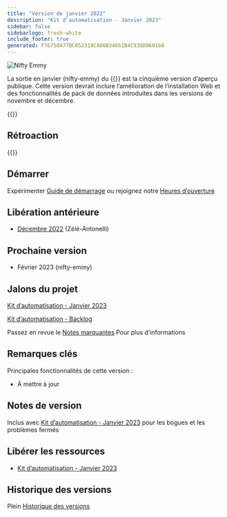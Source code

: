 ```yaml
---
title: "Version de janvier 2022"
description: "Kit d’automatisation - Janvier 2023"
sidebar: false
sidebarlogo: fresh-white
include_footer: true
generated: F76758A77BC052319CA86B34661B4C938D060160
---
```


<div class="optional">

![Nifty Emmy](/images/nifty-emmy.png)

La sortie en janvier (nifty-emmy) du {{<product-name>}} est la cinquième version d’aperçu publique. Cette version devrait inclure l’amélioration de l’installation Web et des fonctionnalités de pack de données introduites dans les versions de novembre et décembre.

</div>

<div class="optional">

{{<presentationStyles>}}

## Rétroaction

{{<questions name="/content/fr/releases/january-2023.json" completed="Merci de nous avoir fait part de vos commentaires" showNavigationButtons="false" locale="fr">}}

</div>

<div class="optional">

## Démarrer

Expérimenter [Guide de démarrage](/fr/get-started) ou rejoignez notre [Heures d’ouverture](/fr/office-hours)

## Libération antérieure

- [Décembre 2022](/fr/releases/december-2022) (Zélé-Antonelli)

## Prochaine version

- Février 2023 (nifty-emmy)

## Jalons du projet

[Kit d’automatisation - Janvier 2023](https://github.com/orgs/microsoft/projects/486/views/9)

[Kit d’automatisation - Backlog](https://github.com/orgs/microsoft/projects/486/views/1)

Passez en revue le [Notes marquantes](/fr/releases/milestones) Pour plus d’informations

## Remarques clés

Principales fonctionnalités de cette version :

- À mettre à jour

## Notes de version

Inclus avec [Kit d’automatisation - Janvier 2023](https://github.com/microsoft/powercat-automation-kit/releases/tag/AutomationKit-January2023) pour les bogues et les problèmes fermés

## Libérer les ressources

- [Kit d’automatisation - Janvier 2023](https://github.com/microsoft/powercat-automation-kit/releases/tag/AutomationKit-January2023)

## Historique des versions

Plein [Historique des versions](/fr/releases)

</div>
